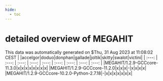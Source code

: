 ```yaml
---
hide:
  - toc
---
```


detailed overview of MEGAHIT
============================


This data was automatically generated on $Thu, 31 Aug 2023 at 11:08:02 CEST
| |accelgor|doduo|donphan|gallade|joltik|skitty|swalot|victini|
| :---: | :---: | :---: | :---: | :---: | :---: | :---: | :---: | :---: |
|MEGAHIT/1.2.9-GCCcore-11.3.0|x|x|x|x|x|x|x|x|
|MEGAHIT/1.2.9-GCCcore-11.2.0|x|x|x|-|x|x|x|x|
|MEGAHIT/1.2.9-GCCcore-10.2.0-Python-2.7.18|-|x|x|x|x|x|x|x|
